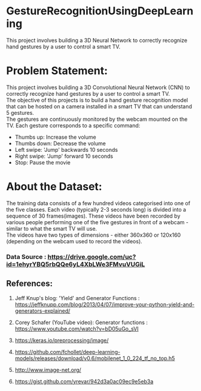 # GestureRecognitionUsingDeepLearning
This project involves building a 3D Neural Network to correctly recognize hand gestures by a user to control a smart TV.

# Problem Statement:
This project involves building a 3D Convolutional Neural Network (CNN) to correctly recognize hand gestures by a user to control a smart TV.  
The objective of this projects is to build a hand gesture recognition model that can be hosted on a camera installed in a smart TV that can understand 5 gestures.   
The gestures are continuously monitored by the webcam mounted on the TV. Each gesture corresponds to a specific command:  
-	Thumbs up:  Increase the volume  
-	Thumbs down: Decrease the volume  
-	Left swipe: 'Jump' backwards 10 seconds  
-	Right swipe: 'Jump' forward 10 seconds    
-	Stop: Pause the movie  

# About the Dataset: 
The training data consists of a few hundred videos categorised into one of the five classes. Each video (typically 2-3 seconds long) is divided into a sequence of 30 frames(images). These videos have been recorded by various people performing one of the five gestures in front of a webcam - similar to what the smart TV will use.  
The videos have two types of dimensions - either 360x360 or 120x160 (depending on the webcam used to record the videos).  

### Data Source : https://drive.google.com/uc?id=1ehyrYBQ5rbQQe6yL4XbLWe3FMvuVUGiL

## References:

1.	Jeff Knup's blog: 'Yield' and Generator Functions  : https://jeffknupp.com/blog/2013/04/07/improve-your-python-yield-and-generators-explained/  

2.	Corey Schafer (YouTube video): Generator functions  : https://www.youtube.com/watch?v=bD05uGo_sVI 

3.	https://keras.io/preprocessing/image/  

4.	https://github.com/fchollet/deep-learning-models/releases/download/v0.6/mobilenet_1_0_224_tf_no_top.h5  

5.	http://www.image-net.org/  

6.	https://gist.github.com/yrevar/942d3a0ac09ec9e5eb3a  


